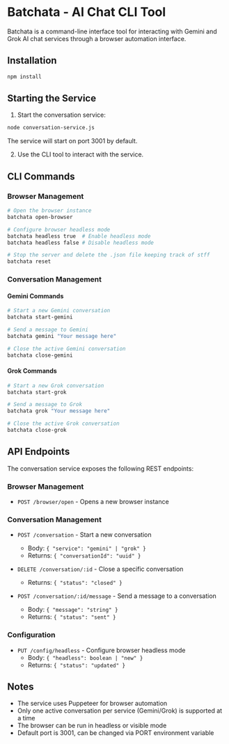 # Batchata - AI Chat CLI Tool

Batchata is a command-line interface tool for interacting with Gemini and Grok AI chat services through a browser automation interface.

## Installation

```bash
npm install
```

## Starting the Service

1. Start the conversation service:
```bash
node conversation-service.js
```
The service will start on port 3001 by default.

2. Use the CLI tool to interact with the service.

## CLI Commands

### Browser Management

```bash
# Open the browser instance
batchata open-browser

# Configure browser headless mode
batchata headless true  # Enable headless mode
batchata headless false # Disable headless mode

# Stop the server and delete the .json file keeping track of stff
batchata reset
```

### Conversation Management

#### Gemini Commands
```bash
# Start a new Gemini conversation
batchata start-gemini

# Send a message to Gemini
batchata gemini "Your message here"

# Close the active Gemini conversation
batchata close-gemini
```

#### Grok Commands
```bash
# Start a new Grok conversation
batchata start-grok

# Send a message to Grok
batchata grok "Your message here"

# Close the active Grok conversation
batchata close-grok
```

## API Endpoints

The conversation service exposes the following REST endpoints:

### Browser Management
- `POST /browser/open` - Opens a new browser instance

### Conversation Management
- `POST /conversation` - Start a new conversation
  - Body: `{ "service": "gemini" | "grok" }`
  - Returns: `{ "conversationId": "uuid" }`

- `DELETE /conversation/:id` - Close a specific conversation
  - Returns: `{ "status": "closed" }`

- `POST /conversation/:id/message` - Send a message to a conversation
  - Body: `{ "message": "string" }`
  - Returns: `{ "status": "sent" }`

### Configuration
- `PUT /config/headless` - Configure browser headless mode
  - Body: `{ "headless": boolean | "new" }`
  - Returns: `{ "status": "updated" }`

## Notes

- The service uses Puppeteer for browser automation
- Only one active conversation per service (Gemini/Grok) is supported at a time
- The browser can be run in headless or visible mode
- Default port is 3001, can be changed via PORT environment variable